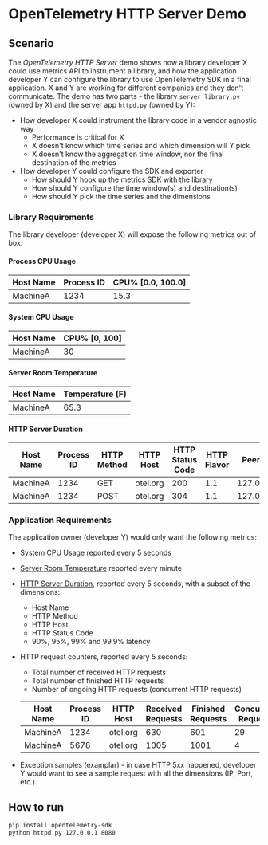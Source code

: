 # OpenTelemetry HTTP Server Demo

## Scenario

The _OpenTelemetry HTTP Server_ demo shows how a library developer X could use
metrics API to instrument a library, and how the application developer Y can
configure the library to use OpenTelemetry SDK in a final application. X and Y
are working for different companies and they don't communicate. The demo has two
parts - the library `server_library.py` (owned by X) and the server app
`httpd.py` (owned by Y):

* How developer X could instrument the library code in a vendor agnostic way
  * Performance is critical for X
  * X doesn't know which time series and which dimension will Y pick
  * X doesn't know the aggregation time window, nor the final destination of the
    metrics
* How developer Y could configure the SDK and exporter
  * How should Y hook up the metrics SDK with the library
  * How should Y configure the time window(s) and destination(s)
  * How should Y pick the time series and the dimensions

### Library Requirements

The library developer (developer X) will expose the following metrics out of
box:

#### Process CPU Usage

| Host Name | Process ID | CPU% [0.0, 100.0] |
| --------- | ---------- | ----------------- |
| MachineA  | 1234       | 15.3              |

#### System CPU Usage

| Host Name | CPU% [0, 100] |
| --------- | ------------- |
| MachineA  | 30            |

#### Server Room Temperature

| Host Name | Temperature (F) |
| --------- | --------------- |
| MachineA  | 65.3            |

#### HTTP Server Duration

| Host Name | Process ID | HTTP Method | HTTP Host | HTTP Status Code | HTTP Flavor | Peer IP   | Peer Port | Host IP   | Host Port | Duration (ms) |
| --------- | ---------- | ----------- | --------- | ---------------- | ----------- | --------- | --------- | --------- | --------- | ------------- |
| MachineA  | 1234       | GET         | otel.org  | 200              | 1.1         | 127.0.0.1 | 51327     | 127.0.0.1 | 80        | 8.5           |
| MachineA  | 1234       | POST        | otel.org  | 304              | 1.1         | 127.0.0.1 | 51328     | 127.0.0.1 | 80        | 100.0         |

### Application Requirements

The application owner (developer Y) would only want the following metrics:

* [System CPU Usage](#system-cpu-usage) reported every 5 seconds
* [Server Room Temperature](#server-room-temperature) reported every minute
* [HTTP Server Duration](#http-server-duration), reported every 5 seconds, with
  a subset of the dimensions:
  * Host Name
  * HTTP Method
  * HTTP Host
  * HTTP Status Code
  * 90%, 95%, 99% and 99.9% latency
* HTTP request counters, reported every 5 seconds:
  * Total number of received HTTP requests
  * Total number of finished HTTP requests
  * Number of ongoing HTTP requests (concurrent HTTP requests)

  | Host Name | Process ID | HTTP Host | Received Requests | Finished Requests | Concurrent Requests |
  | --------- | ---------- | --------- | ----------------- | ----------------- | ------------------- |
  | MachineA  | 1234       | otel.org  | 630               | 601               | 29                  |
  | MachineA  | 5678       | otel.org  | 1005              | 1001              | 4                   |
* Exception samples (examplar) - in case HTTP 5xx happened, developer Y would
  want to see a sample request with all the dimensions (IP, Port, etc.)

## How to run

```sh
pip install opentelemetry-sdk
python httpd.py 127.0.0.1 8080
```
